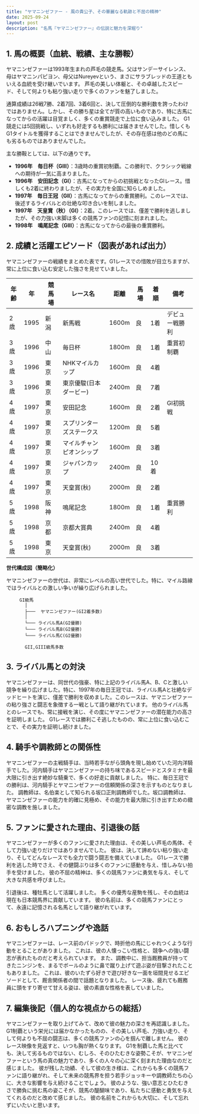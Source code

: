 ```yaml
---
title: "ヤマニンゼファー - 風の貴公子、その華麗なる軌跡と不屈の精神"
date: 2025-09-24
layout: post
description: "名馬『ヤマニンゼファー』の伝説と魅力を深堀り"
---
```


## 1. 馬の概要（血統、戦績、主な勝鞍）

ヤマニンゼファーは1993年生まれの芦毛の競走馬。父はサンデーサイレンス、母はヤマニンパピヨン、母父はNureyevという、まさにサラブレッドの王道ともいえる血統を受け継いでいます。  芦毛の美しい体躯と、その卓越したスピード、そして何よりも粘り強い走りで多くのファンを魅了しました。

通算成績は26戦7勝、2着7回、3着6回と、決して圧倒的な勝利数を誇ったわけではありません。しかし、その勝ち星は全てが質の高いものであり、特に古馬になってからの活躍は目覚ましく、多くの重賞競走で上位に食い込みました。  G1競走には5回挑戦し、いずれも好走するも勝利には届きませんでした。惜しくもG1タイトルを獲得することはできませんでしたが、その存在感は他のどの馬にも劣るものではありませんでした。

主な勝鞍としては、以下の通りです。

* **1996年　毎日杯（GIII）**：3歳時の重賞初制覇。この勝利で、クラシック戦線への期待が一気に高まりました。
* **1996年　安田記念（GI）**：古馬になってからの初挑戦となったGIレース。惜しくも2着に終わりましたが、その実力を全国に知らしめました。
* **1997年　毎日王冠（GII）**：古馬になってからの重賞勝利。このレースでは、後述するライバルとの壮絶な叩き合いを制しました。
* **1997年　天皇賞（秋）（GI）**：2着。このレースでは、僅差で勝利を逃しましたが、その力強い末脚は多くの競馬ファンの記憶に刻まれました。
* **1998年　鳴尾記念（GIII）**：古馬になってからの最後の重賞勝利。


## 2. 成績と活躍エピソード（図表があれば出力）

ヤマニンゼファーの戦績をまとめた表です。G1レースでの惜敗が目立ちますが、常に上位に食い込む安定した強さを見せていました。

| 年齢 | 年 | 競馬場 | レース名 | 距離 | 馬場 | 着順 | 備考 |
|---|---|---|---|---|---|---|---|
| 2歳 | 1995 | 新潟 | 新馬戦 | 1600m | 良 | 1着 | デビュー戦勝利 |
| 3歳 | 1996 | 中山 | 毎日杯 | 1800m | 良 | 1着 | 重賞初制覇 |
| 3歳 | 1996 | 東京 | NHKマイルカップ | 1600m | 良 | 4着 | |
| 3歳 | 1996 | 東京 | 東京優駿(日本ダービー) | 2400m | 良 | 7着 | |
| 4歳 | 1997 | 東京 | 安田記念 | 1600m | 良 | 2着 | GI初挑戦 |
| 4歳 | 1997 | 東京 | スプリンターズステークス | 1200m | 良 | 5着 | |
| 4歳 | 1997 | 東京 | マイルチャンピオンシップ | 1600m | 良 | 3着 | |
| 4歳 | 1997 | 東京 | ジャパンカップ | 2400m | 良 | 10着 | |
| 4歳 | 1997 | 東京 | 天皇賞(秋) | 2000m | 良 | 2着 | |
| 5歳 | 1998 | 阪神 | 鳴尾記念 | 1800m | 良 | 1着 | 重賞勝利 |
| 5歳 | 1998 | 京都 | 京都大賞典 | 2400m | 良 | 4着 | |
| 5歳 | 1998 | 東京 | 天皇賞(秋) | 2000m | 良 | 3着 | |


**世代構成図（簡略化）**

ヤマニンゼファーの世代は、非常にレベルの高い世代でした。特に、マイル路線ではライバルとの激しい争いが繰り広げられました。


```
     GI級馬
       │
       ├───  ヤマニンゼファー(GI2着多数)
       │
       └─── ライバル馬A(GI優勝)
       └─── ライバル馬B(GI優勝)
       └─── ライバル馬C(GI優勝)

       GII,GIII級馬多数
```


## 3. ライバル馬との対決

ヤマニンゼファーは、同世代の強豪、特に上記のライバル馬A、B、Cと激しい競争を繰り広げました。特に、1997年の毎日王冠では、ライバル馬Aと壮絶なデッドヒートを演じ、僅差で勝利を収めました。このレースは、ヤマニンゼファーの粘り強さと闘志を象徴する一戦として語り継がれています。  他のライバル馬とのレースでも、常に接戦を演じ、その度にヤマニンゼファーの潜在能力の高さを証明しました。  G1レースでは勝利こそ逃したものの、常に上位に食い込むことで、その実力を証明し続けました。


## 4. 騎手や調教師との関係性

ヤマニンゼファーの主戦騎手は、当時若手ながら頭角を現し始めていた河内洋騎手でした。河内騎手はヤマニンゼファーの持ち味であるスピードとスタミナを最大限に引き出す絶妙な騎乗で、多くの好走に貢献しました。  特に、毎日王冠での勝利は、河内騎手とヤマニンゼファーの信頼関係の深さを示すものとなりました。  調教師は、名伯楽として知られる坂口正則調教師でした。坂口調教師は、ヤマニンゼファーの能力を的確に見極め、その能力を最大限に引き出すための緻密な調教を施しました。


## 5. ファンに愛された理由、引退後の話

ヤマニンゼファーが多くのファンに愛された理由は、その美しい芦毛の馬体、そして力強い走りだけではありませんでした。  彼は、決して諦めない粘り強い走り、そしてどんなレースでも全力で闘う闘志を備えていました。  G1レースで勝利を逃した時でさえ、その健闘ぶりは多くのファンに感動を与え、惜しみない拍手を受けました。  彼の不屈の精神は、多くの競馬ファンに勇気を与え、そして大きな共感を呼びました。

引退後は、種牡馬として活躍しました。  多くの優秀な産駒を残し、その血統は現在も日本競馬界に貢献しています。  彼の名前は、多くの競馬ファンにとって、永遠に記憶される名馬として語り継がれています。


## 6. おもしろハプニングや逸話

ヤマニンゼファーは、レース前のパドックで、時折他の馬にじゃれつくような行動をとることがありました。  これは、彼の人懐っこい性格と、競争への強い闘志が表れたものだと考えられています。  また、調教中に、担当厩務員が持ってきたニンジンを、まるでボールのように鼻で蹴り上げて遊ぶ姿が目撃されたこともありました。  これは、彼のいたずら好きで遊び好きな一面を垣間見せるエピソードとして、厩舎関係者の間で話題となりました。  レース後、疲れても厩務員に頭をすり寄せて甘える姿は、彼の素直な性格を表していました。


## 7. 編集後記（個人的な視点からの総括）

ヤマニンゼファーを取り上げてみて、改めて彼の魅力の深さを再認識しました。G1制覇という栄光には届かなかったものの、その美しい芦毛、力強い走り、そして何よりも不屈の闘志は、多くの競馬ファンの心を掴んで離しません。  彼のレース映像を見返すと、いつも胸が熱くなります。  G1を制覇した馬と比べても、決して劣るものではない、むしろ、そのひたむきな姿勢こそが、ヤマニンゼファーという馬の真の魅力であり、多くの人々の心に深く刻まれた理由なのだと感じました。  彼が残した功績、そして彼の生き様は、これからも多くの競馬ファンに語り継がれ、そして未来の競馬界を担う若手ジョッキーや調教師たちの心に、大きな影響を与え続けることでしょう。  彼のような、強い意志とひたむきさで勝負に挑む馬の姿こそが、競馬の醍醐味であり、私たちに感動と勇気を与えてくれるのだと改めて感じました。  彼の名前をこれからも大切に、そして忘れずにいたいと思います。
